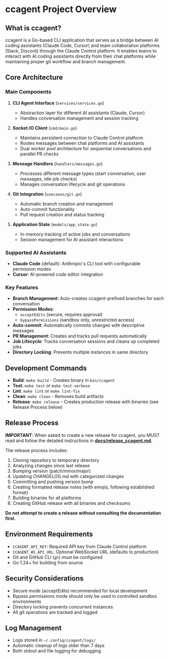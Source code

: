 # ccagent Project Overview

## What is ccagent?

ccagent is a Go-based CLI application that serves as a bridge between AI coding assistants (Claude Code, Cursor) and team collaboration platforms (Slack, Discord) through the Claude Control platform. It enables teams to interact with AI coding assistants directly from their chat platforms while maintaining proper git workflow and branch management.

## Core Architecture

### Main Components

1. **CLI Agent Interface** (`services/services.go`)
   - Abstraction layer for different AI assistants (Claude, Cursor)
   - Handles conversation management and session tracking

2. **Socket.IO Client** (`cmd/main.go`)
   - Maintains persistent connection to Claude Control platform
   - Routes messages between chat platforms and AI assistants
   - Dual worker pool architecture for sequential conversations and parallel PR checks

3. **Message Handlers** (`handlers/messages.go`)
   - Processes different message types (start conversation, user messages, idle job checks)
   - Manages conversation lifecycle and git operations

4. **Git Integration** (`usecases/git.go`)
   - Automatic branch creation and management
   - Auto-commit functionality
   - Pull request creation and status tracking

5. **Application State** (`models/app_state.go`)
   - In-memory tracking of active jobs and conversations
   - Session management for AI assistant interactions

### Supported AI Assistants

- **Claude Code** (default): Anthropic's CLI tool with configurable permission modes
- **Cursor**: AI-powered code editor integration

### Key Features

- **Branch Management**: Auto-creates ccagent-prefixed branches for each conversation
- **Permission Modes**: 
  - `acceptEdits` (secure, requires approval)
  - `bypassPermissions` (sandbox only, unrestricted access)
- **Auto-commit**: Automatically commits changes with descriptive messages
- **PR Management**: Creates and tracks pull requests automatically
- **Job Lifecycle**: Tracks conversation sessions and cleans up completed jobs
- **Directory Locking**: Prevents multiple instances in same directory

## Development Commands

- **Build**: `make build` - Creates binary in `bin/ccagent`
- **Test**: `make test` or `make test-verbose`
- **Lint**: `make lint` or `make lint-fix`
- **Clean**: `make clean` - Removes build artifacts
- **Release**: `make release` - Creates production release with binaries (see Release Process below)

## Release Process

**IMPORTANT**: When asked to create a new release for ccagent, you MUST read and follow the detailed instructions in **[docs/release_ccagent.md](docs/release_ccagent.md)**.

The release process includes:
1. Cloning repository to temporary directory
2. Analyzing changes since last release
3. Bumping version (patch/minor/major)
4. Updating CHANGELOG.md with categorized changes
5. Committing and pushing version bump
6. Creating formatted release notes (with emojis, following established format)
7. Building binaries for all platforms
8. Creating GitHub release with all binaries and checksums

**Do not attempt to create a release without consulting the documentation first.**

## Environment Requirements

- `CCAGENT_API_KEY`: Required API key from Claude Control platform
- `CCAGENT_WS_API_URL`: Optional WebSocket URL (defaults to production)
- Git and GitHub CLI (`gh`) must be configured
- Go 1.24+ for building from source

## Security Considerations

- Secure mode (acceptEdits) recommended for local development
- Bypass permissions mode should only be used in controlled sandbox environments
- Directory locking prevents concurrent instances
- All git operations are tracked and logged

## Log Management

- Logs stored in `~/.config/ccagent/logs/`
- Automatic cleanup of logs older than 7 days
- Both stdout and file logging for debugging